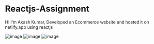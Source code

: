 # Reactjs-Assignment
Hi I'm Akash Kumar,
Developed an Ecommerce website and hosted it on netlify.app using reactjs

![image](https://github.com/Akashk21/Reactjs-Assignment/assets/71625383/9231ed8f-cf3e-4590-9452-3ad29391a7ef)
![image](https://github.com/Akashk21/Reactjs-Assignment/assets/71625383/8e0bd0a0-5e93-4846-a765-e70ced193553)
![image](https://github.com/Akashk21/Reactjs-Assignment/assets/71625383/d9af347d-a5aa-4e43-8116-75423619f2be)
